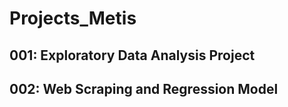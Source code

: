 # Projects_Metis
## 001: Exploratory Data Analysis Project
## 002: Web Scraping and Regression Model
